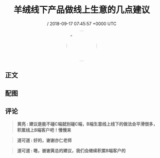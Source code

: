 <h1 align="center">羊绒线下产品做线上生意的几点建议</h1>
<p align="center">
    <a> / 2018-09-17 07:45:57 &#43;0000 UTC</a>
</p>

<div align="center">
    <img src="" width="100" height="100" style="border:1px solid;border-radius:50%; color:#ffffff"/>
</div>

## 正文

<div>

</div>

## 配图
<div class="image" align="center">

</div>

## 评论

<div align="left">
<div>

<blockquote >
<span> <strong>黄亮 : 建议是能不碰C端就别碰C端，B端生意线上线下的做法会平滑很多，积累线上B端客户吧！慢慢来 </strong></span>
</blockquote>

<blockquote >
<span> <strong>道可道 : 好的，谢谢亦仁老师 </strong></span>
</blockquote>

<blockquote >
<span> <strong>道可道 : 嗯，谢谢黄总的建议，我们会继续积累B端客户的 </strong></span>
</blockquote>

</div>
</div>